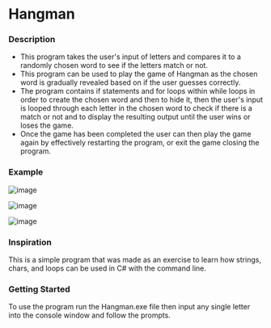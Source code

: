 # Hangman

### Description

- This program takes the user's input of letters and compares it to a randomly chosen word to see if the letters match or not.
- This program can be used to play the game of Hangman as the chosen word is gradually revealed based on if the user guesses correctly.
- The program contains if statements and for loops within while loops in order to create the chosen word and then to hide it, then the user's input is looped through each letter in the chosen word to check if there is a match or not and to display the resulting output until the user wins or loses the game.
- Once the game has been completed the user can then play the game again by effectively restarting the program, or exit the game closing the program.

### Example
![image](https://user-images.githubusercontent.com/62300593/212396863-fc2333c5-4388-4e2c-ad89-807582a41552.png)

![image](https://user-images.githubusercontent.com/62300593/212397004-c9597d46-0047-4c4f-a2ec-1a647647b872.png)

![image](https://user-images.githubusercontent.com/62300593/212397061-1d4abb81-f50a-40b1-be2c-f35ad7c83716.png)

### Inspiration

This is a simple program that was made as an exercise to learn how strings, chars, and loops can be used in C# with the command line.

### Getting Started

To use the program run the Hangman.exe file then input any single letter into the console window and follow the prompts.
